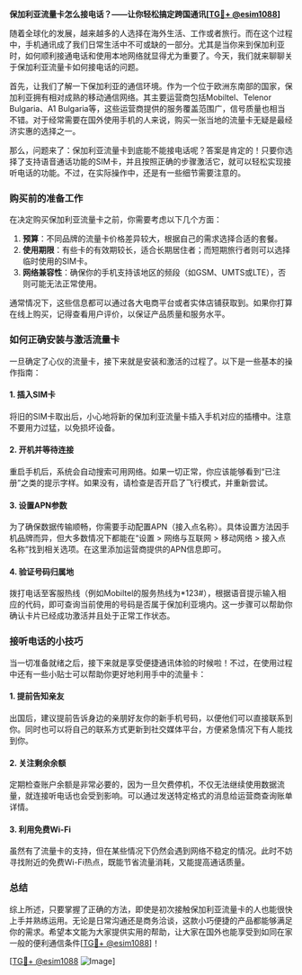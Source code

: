 **保加利亚流量卡怎么接电话？——让你轻松搞定跨国通讯[[TG💪+ @esim1088](https://t.me/s/esim1088)]**

随着全球化的发展，越来越多的人选择在海外生活、工作或者旅行。而在这个过程中，手机通讯成了我们日常生活中不可或缺的一部分。尤其是当你来到保加利亚时，如何顺利接通电话和使用本地网络就显得尤为重要了。今天，我们就来聊聊关于保加利亚流量卡如何接电话的问题。

首先，让我们了解一下保加利亚的通信环境。作为一个位于欧洲东南部的国家，保加利亚拥有相对成熟的移动通信网络。其主要运营商包括Mobiltel、Telenor Bulgaria、A1 Bulgaria等，这些运营商提供的服务覆盖范围广，信号质量也相当不错。对于经常需要在国外使用手机的人来说，购买一张当地的流量卡无疑是最经济实惠的选择之一。

那么，问题来了：保加利亚流量卡到底能不能接电话呢？答案是肯定的！只要你选择了支持语音通话功能的SIM卡，并且按照正确的步骤激活它，就可以轻松实现接听电话的功能。不过，在实际操作中，还是有一些细节需要注意的。

### **购买前的准备工作**
在决定购买保加利亚流量卡之前，你需要考虑以下几个方面：
1. **预算**：不同品牌的流量卡价格差异较大，根据自己的需求选择合适的套餐。
2. **使用期限**：有些卡的有效期较长，适合长期居住者；而短期旅行者则可以选择临时使用的SIM卡。
3. **网络兼容性**：确保你的手机支持该地区的频段（如GSM、UMTS或LTE），否则可能无法正常使用。

通常情况下，这些信息都可以通过各大电商平台或者实体店铺获取到。如果你打算在线上购买，记得查看用户评价，以保证产品质量和服务水平。

### **如何正确安装与激活流量卡**
一旦确定了心仪的流量卡，接下来就是安装和激活的过程了。以下是一些基本的操作指南：

#### **1. 插入SIM卡**
将旧的SIM卡取出后，小心地将新的保加利亚流量卡插入手机对应的插槽中。注意不要用力过猛，以免损坏设备。

#### **2. 开机并等待连接**
重启手机后，系统会自动搜索可用网络。如果一切正常，你应该能够看到“已注册”之类的提示字样。如果没有，请检查是否开启了飞行模式，并重新尝试。

#### **3. 设置APN参数**
为了确保数据传输顺畅，你需要手动配置APN（接入点名称）。具体设置方法因手机品牌而异，但大多数情况下都能在“设置 > 网络与互联网 > 移动网络 > 接入点名称”找到相关选项。在这里添加运营商提供的APN信息即可。

#### **4. 验证号码归属地**
拨打电话至客服热线（例如Mobiltel的服务热线为*123#），根据语音提示输入相应的代码，即可查询当前使用的号码是否属于保加利亚境内。这一步骤可以帮助你确认卡片已经成功激活并且处于正常工作状态。

### **接听电话的小技巧**
当一切准备就绪之后，接下来就是享受便捷通讯体验的时候啦！不过，在使用过程中还有一些小贴士可以帮助你更好地利用手中的流量卡：

#### **1. 提前告知亲友**
出国后，建议提前告诉身边的亲朋好友你的新手机号码，以便他们可以直接联系到你。同时也可以将自己的联系方式更新到社交媒体平台，方便紧急情况下有人能找到你。

#### **2. 关注剩余余额**
定期检查账户余额是非常必要的，因为一旦欠费停机，不仅无法继续使用数据流量，就连接听电话也会受到影响。可以通过发送特定格式的消息给运营商查询账单详情。

#### **3. 利用免费Wi-Fi**
虽然有了流量卡的支持，但在某些情况下仍然会遇到网络不稳定的情况。此时不妨寻找附近的免费Wi-Fi热点，既能节省流量消耗，又能提高通话质量。

### **总结**
综上所述，只要掌握了正确的方法，即使是初次接触保加利亚流量卡的人也能很快上手并熟练运用。无论是日常沟通还是商务洽谈，这款小巧便捷的产品都能够满足你的需求。希望本文能为大家提供实用的帮助，让大家在国外也能享受到如同在家一般的便利通信条件[[TG💪+ @esim1088](https://t.me/s/esim1088)]！

[[TG💪+ @esim1088](https://t.me/s/esim1088) ![Image](https://i.postimg.cc/4NQfJmqS/Snipaste-2025-05-13-00-14-12.png)]